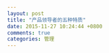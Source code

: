 ```yaml
---
layout: post
title: "产品领导者的五种特质"
date: 2015-11-27 10:24:44 +0800
comments: true
categories: 管理
---
```


